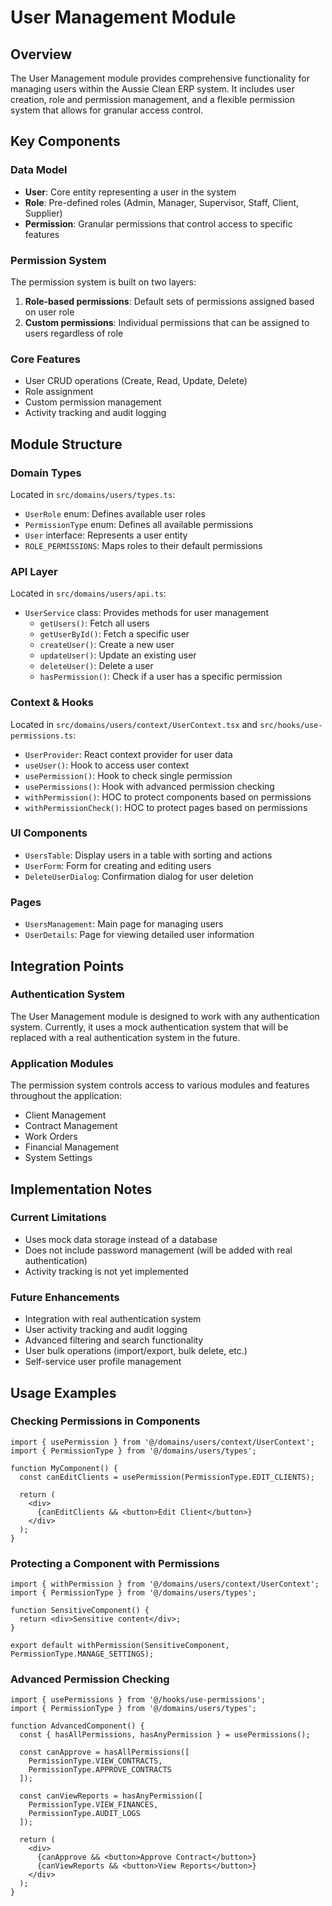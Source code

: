 
# User Management Module

## Overview
The User Management module provides comprehensive functionality for managing users within the Aussie Clean ERP system. It includes user creation, role and permission management, and a flexible permission system that allows for granular access control.

## Key Components

### Data Model
- **User**: Core entity representing a user in the system
- **Role**: Pre-defined roles (Admin, Manager, Supervisor, Staff, Client, Supplier)
- **Permission**: Granular permissions that control access to specific features

### Permission System
The permission system is built on two layers:
1. **Role-based permissions**: Default sets of permissions assigned based on user role
2. **Custom permissions**: Individual permissions that can be assigned to users regardless of role

### Core Features
- User CRUD operations (Create, Read, Update, Delete)
- Role assignment
- Custom permission management
- Activity tracking and audit logging

## Module Structure

### Domain Types
Located in `src/domains/users/types.ts`:
- `UserRole` enum: Defines available user roles
- `PermissionType` enum: Defines all available permissions
- `User` interface: Represents a user entity
- `ROLE_PERMISSIONS`: Maps roles to their default permissions

### API Layer
Located in `src/domains/users/api.ts`:
- `UserService` class: Provides methods for user management
  - `getUsers()`: Fetch all users
  - `getUserById()`: Fetch a specific user
  - `createUser()`: Create a new user
  - `updateUser()`: Update an existing user
  - `deleteUser()`: Delete a user
  - `hasPermission()`: Check if a user has a specific permission

### Context & Hooks
Located in `src/domains/users/context/UserContext.tsx` and `src/hooks/use-permissions.ts`:
- `UserProvider`: React context provider for user data
- `useUser()`: Hook to access user context
- `usePermission()`: Hook to check single permission
- `usePermissions()`: Hook with advanced permission checking
- `withPermission()`: HOC to protect components based on permissions
- `withPermissionCheck()`: HOC to protect pages based on permissions

### UI Components
- `UsersTable`: Display users in a table with sorting and actions
- `UserForm`: Form for creating and editing users
- `DeleteUserDialog`: Confirmation dialog for user deletion

### Pages
- `UsersManagement`: Main page for managing users
- `UserDetails`: Page for viewing detailed user information

## Integration Points

### Authentication System
The User Management module is designed to work with any authentication system. Currently, it uses a mock authentication system that will be replaced with a real authentication system in the future.

### Application Modules
The permission system controls access to various modules and features throughout the application:
- Client Management
- Contract Management
- Work Orders
- Financial Management
- System Settings

## Implementation Notes

### Current Limitations
- Uses mock data storage instead of a database
- Does not include password management (will be added with real authentication)
- Activity tracking is not yet implemented

### Future Enhancements
- Integration with real authentication system
- User activity tracking and audit logging
- Advanced filtering and search functionality
- User bulk operations (import/export, bulk delete, etc.)
- Self-service user profile management

## Usage Examples

### Checking Permissions in Components
```tsx
import { usePermission } from '@/domains/users/context/UserContext';
import { PermissionType } from '@/domains/users/types';

function MyComponent() {
  const canEditClients = usePermission(PermissionType.EDIT_CLIENTS);
  
  return (
    <div>
      {canEditClients && <button>Edit Client</button>}
    </div>
  );
}
```

### Protecting a Component with Permissions
```tsx
import { withPermission } from '@/domains/users/context/UserContext';
import { PermissionType } from '@/domains/users/types';

function SensitiveComponent() {
  return <div>Sensitive content</div>;
}

export default withPermission(SensitiveComponent, PermissionType.MANAGE_SETTINGS);
```

### Advanced Permission Checking
```tsx
import { usePermissions } from '@/hooks/use-permissions';
import { PermissionType } from '@/domains/users/types';

function AdvancedComponent() {
  const { hasAllPermissions, hasAnyPermission } = usePermissions();
  
  const canApprove = hasAllPermissions([
    PermissionType.VIEW_CONTRACTS,
    PermissionType.APPROVE_CONTRACTS
  ]);
  
  const canViewReports = hasAnyPermission([
    PermissionType.VIEW_FINANCES,
    PermissionType.AUDIT_LOGS
  ]);
  
  return (
    <div>
      {canApprove && <button>Approve Contract</button>}
      {canViewReports && <button>View Reports</button>}
    </div>
  );
}
```

